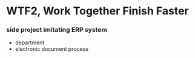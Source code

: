 # WTF2, Work Together Finish Faster

### side project imitating ERP system 
- department
- electronic document process
